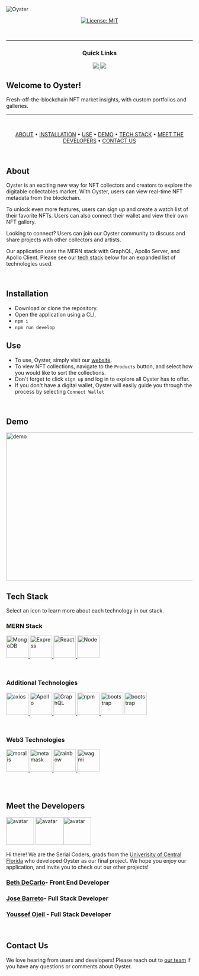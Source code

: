 ![Oyster](/Assets/banner.png)

<div align='center'>

[![License: MIT](https://img.shields.io/github/license/joseobm92/oyster?style=flat-square)](https://opensource.org/licenses/MIT)
 
</div>

<br />

---

<div align='center'>
  
### Quick Links
  
<a href='https://github.com/joseobm92/Oyster#readme'>
  
<img src='https://img.shields.io/badge/DEPLOYED APPLICATION-blue?style=for-the-badge'>
  
</a>
  
<a href='https://docs.google.com/presentation/d/1rY8H5Ceu5Cy2kmdbILCvUFZSsU4lT0VYmer1xs_LR1s/edit?usp=sharing'>
  
<img src='https://img.shields.io/badge/PRESENTATION-yellow?style=for-the-badge'>
  
</a>
  
<br />
  
  
</div>


## Welcome to Oyster!

Fresh-off-the-blockchain NFT market insights, with custom portfolios and galleries. 

---

<br />

<div align="center">

[ABOUT](#-about) • 
[INSTALLATION](#installation) • 
[USE](#use) • 
[DEMO](#demo) • 
[TECH STACK](#tech-stack) •
[MEET THE DEVELOPERS](#meet-the-developers) • 
[CONTACT US](#contact-us) 


</div>

<br />

## About

Oyster is an exciting new way for NFT collectors and creators to explore the digitable collectables market. With Oyster, users can view real-time NFT metadata from the blockchain. 

To unlock even more features, users can sign up and create a watch list of their favorite NFTs. Users can also connect their wallet and view their own NFT gallery.

Looking to connect? Users can join our Oyster community to discuss and share projects with other collectors and artists. 

 Our application uses the MERN stack with GraphQL, Apollo Server, and Apollo Client. Please see our [tech stack](#tech-stack) below for an expanded list of technologies used.  

<br />

## Installation

* Download or clone the repository. 
* Open the application using a CLI, 
* `npm i`
* `npm run develop`

## Use

* To use, Oyster, simply visit our [website](). 
* To view NFT collections, navigate to the `Products` button, and select how you would like to sort the collections. 
* Don't forget to click `sign up` and log in to explore all Oyster has to offer. 
* If you don't have a digital wallet, Oyster will easily guide you through the process by selecting `Connect Wallet`

<br />

## Demo

<img src="./Assets/demo.gif" alt="demo" style="width: 600px; height: 400px;" width="600" height="400"/> 

<br />


## Tech Stack
Select an icon to learn more about each technology in our stack. 

### MERN Stack 
<a href="https://www.mongodb.com/" target=""><img src="./Assets/Techstack/mongodb-icon.svg" alt="MongoDB" style="width: 60px; height: 60px;" width="60" height="60"/> 
<a href="https://expressjs.com/" target=""><img src="./Assets/Techstack/expressjs.svg" alt="Express" style="width: 60px; height: 60px;" width="60" height="60"/>
<a href="https://reactjs.org/" target=""><img src="./Assets/Techstack/react.svg" alt="React" style="width: 60px; height: 60px;" width="60" height="60"/>
<a href="https://nodejs.org/" target=""><img src="./Assets/Techstack/nodejs-icon.svg" alt="Node" style="width: 60px; height: 60px;" width="60" height="60"/></a>

<br  />

### Additional Technologies
<a href="https://axios-http.com/" target=""><img src="./Assets/Techstack/axios.svg" alt="axios" style="width: 60px; height: 60px;" width="60" height="60"/>
<a href="https://www.apollographql.com/" target=""><img src="./Assets/Techstack/apollostack.svg" alt="Apollo" style="width: 60px; height: 60px;" width="60" height="60"/>
<a href="https://graphql.org/" target=""><img src="./Assets/Techstack/graphql.svg" alt="GraphQL" style="width: 60px; height: 60px;" width="60" height="60"/>
<a href="https://www.npmjs.com/" target=""><img src="./Assets/Techstack/npm-icon.svg" alt="npm" style="width: 60px; height: 60px;" width="60" height="60"/>
<a href="https://lottiefiles.github.io/lottie-docs/" target=""><img src="./Assets/Techstack/lottie-logo.png" alt="bootstrap" style="width: 60px; height: 60px;" width="60" height="60"/></a>
<a href="https://getbootstrap.com/" target=""><img src="./Assets/Techstack/bootstrap.svg" alt="bootstrap" style="width: 60px; height: 60px;" width="60" height="60"/></a>

<br  />

### Web3 Technologies
<a href="https://moralis.io/" target=""><img src="./Assets/Techstack/moralis.png" alt="moralis" style="width: 60px; height: 60px;" width="60" height="60"/>
<a href="https://metamask.io/" target=""><img src="./Assets/Techstack/metamask-icon.svg" alt="metamask" style="width: 60px; height: 60px;" width="60" height="60"/>
<a href="https://www.rainbowkit.com/" target=""><img src="./Assets/Techstack/rainbow.png" alt="rainbow" style="width: 60px; height: 60px;" width="60" height="60"/>
<a href="https://wagmi.sh/" target=""><img src="./Assets/Techstack/wagmi.png" alt="wagmi" style="width: 60px; height: 60px;" width="60" height="60"/></a>


<br />
<br />

## Meet the Developers

<img src="./Assets/Developers/avatar3.png" alt="avatar" style="width: 75px; height: 75px;" width="75" height="75"/></a> <img src="./Assets/Developers/avatar2.png" alt="avatar" style="width: 75px; height: 75px;" width="75" height="75"/></a><img src="./Assets/Developers/avatar1.png" alt="avatar" style="width: 75px; height: 75px;" width="75" height="75"/></a>

Hi there! We are the Serial Coders, grads from the [Univerisity of Central Florida](https://github.com/UCF-Coding-Boot-Camp) who developed Oyster as our final project. We hope you enjoy our application, and invite you to check out our other projects! 
### [Beth DeCarlo](https://github.com/bethdecarlo)- Front End Developer
### [Jose Barreto](https://github.com/joseobm92)- Full Stack Developer
### [Youssef Ojeil ](https://github.com/youssefojeil)- Full Stack Developer



<br />

## Contact Us

We love hearing from users and developers! Please reach out to [our team](mailto:bethdecarlo@gmail.com,joseobm92@gmail.com) if you have any questions or comments about Oyster. 

<br />
